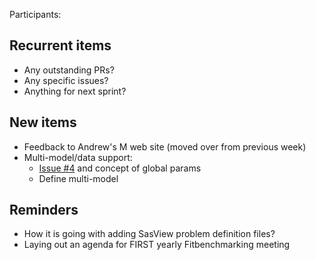 Participants:

Recurrent items
----------------
* Any outstanding PRs?
* Any specific issues?
* Anything for next sprint?

New items
---------
* Feedback to Andrew's M web site (moved over from previous week)
* Multi-model/data support:
  - [Issue #4](https://github.com/fitbenchmarking/fitbenchmarking/issues/4) and concept of global params
  - Define multi-model

Reminders
---------
* How it is going with adding SasView problem definition files?
* Laying out an agenda for FIRST yearly Fitbenchmarking meeting


